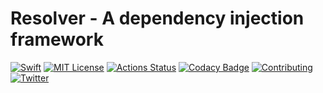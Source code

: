 # Resolver - A dependency injection framework
[![Swift](https://img.shields.io/badge/swift-5.3-brightgreen.svg)](https://swift.org/download/#releases) [![MIT License](https://img.shields.io/badge/license-MIT-brightgreen.svg)](https://github.com/chaqmoq/resolver/blob/master/LICENSE/) [![Actions Status](https://github.com/chaqmoq/resolver/workflows/development/badge.svg)](https://github.com/chaqmoq/resolver/actions) [![Codacy Badge](https://app.codacy.com/project/badge/Grade/72724ae31a364cd3a790f968064d84a7)](https://www.codacy.com/gh/chaqmoq/resolver/dashboard?utm_source=github.com&amp;utm_medium=referral&amp;utm_content=chaqmoq/resolver&amp;utm_campaign=Badge_Grade) [![Contributing](https://img.shields.io/badge/contributing-guide-brightgreen.svg)](https://github.com/chaqmoq/resolver/blob/master/CONTRIBUTING.md) [![Twitter](https://img.shields.io/badge/twitter-chaqmoqdev-brightgreen.svg)](https://twitter.com/chaqmoqdev)
